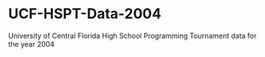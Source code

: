 # UCF-HSPT-Data-2004
University of Central Florida High School Programming Tournament data for the year 2004
